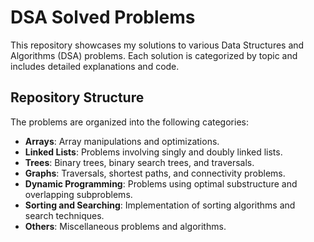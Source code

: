 # DSA Solved Problems

This repository showcases my solutions to various Data Structures and Algorithms (DSA) problems. Each solution is categorized by topic and includes detailed explanations and code.

## Repository Structure
The problems are organized into the following categories:
- **Arrays**: Array manipulations and optimizations.
- **Linked Lists**: Problems involving singly and doubly linked lists.
- **Trees**: Binary trees, binary search trees, and traversals.
- **Graphs**: Traversals, shortest paths, and connectivity problems.
- **Dynamic Programming**: Problems using optimal substructure and overlapping subproblems.
- **Sorting and Searching**: Implementation of sorting algorithms and search techniques.
- **Others**: Miscellaneous problems and algorithms.
